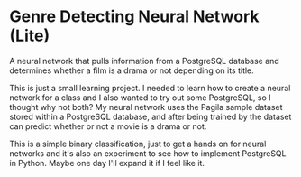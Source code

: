 # Genre Detecting Neural Network (Lite)
A neural network that pulls information from a PostgreSQL database and determines whether a film is a drama or not depending on its title.

This is just a small learning project. I needed to learn how to create a neural network for a class and I also wanted to try out some PostgreSQL, so I thought why not both? My neural network uses the Pagila sample dataset stored within a PostgreSQL database, and after being trained by the dataset can predict whether or not a movie is a drama or not.

This is a simple binary classification, just to get a hands on for neural networks and it's also an experiment to see how to implement PostgreSQL in Python. Maybe one day I'll expand it if I feel like it.

